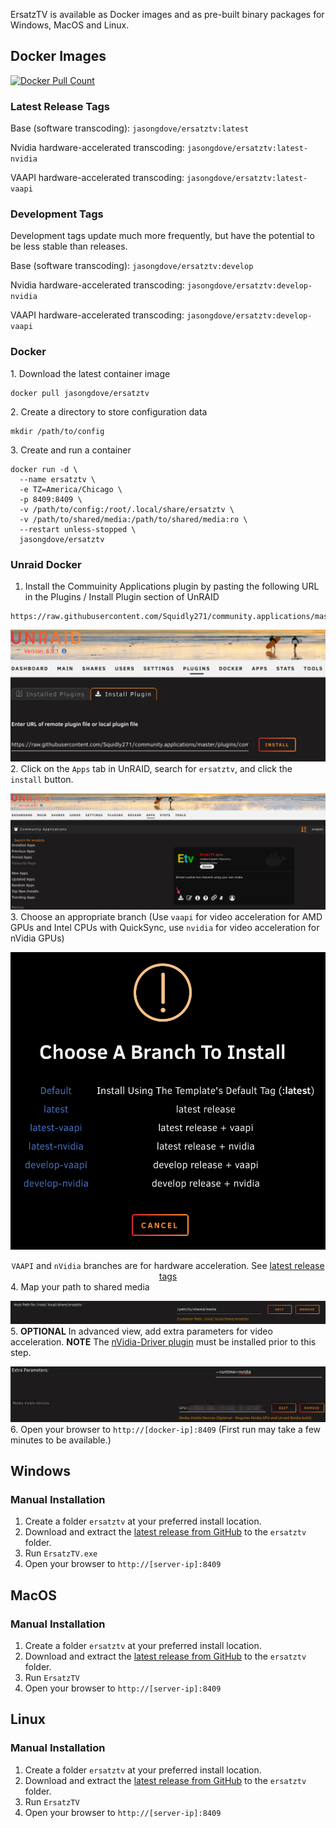 ﻿ErsatzTV is available as Docker images and as pre-built binary packages for Windows, MacOS and Linux. 

## Docker Images

<a href="https://hub.docker.com/r/jasongdove/ersatztv"><img alt="Docker Pull Count" src="https://img.shields.io/docker/pulls/jasongdove/ersatztv"></a>

### Latest Release Tags

Base (software transcoding): `jasongdove/ersatztv:latest`

Nvidia hardware-accelerated transcoding: `jasongdove/ersatztv:latest-nvidia`

VAAPI hardware-accelerated transcoding: `jasongdove/ersatztv:latest-vaapi`

### Development Tags

Development tags update much more frequently, but have the potential to be less stable than releases. 

Base (software transcoding): `jasongdove/ersatztv:develop`

Nvidia hardware-accelerated transcoding: `jasongdove/ersatztv:develop-nvidia`

VAAPI hardware-accelerated transcoding: `jasongdove/ersatztv:develop-vaapi`

### Docker

1\. Download the latest container image

```
docker pull jasongdove/ersatztv
```

2\. Create a directory to store configuration data

```
mkdir /path/to/config
```

3\. Create and run a container

```
docker run -d \
  --name ersatztv \
  -e TZ=America/Chicago \
  -p 8409:8409 \
  -v /path/to/config:/root/.local/share/ersatztv \
  -v /path/to/shared/media:/path/to/shared/media:ro \
  --restart unless-stopped \
  jasongdove/ersatztv
```

### Unraid Docker

 1. Install the Commuinity Applications plugin by pasting the following URL in the Plugins / Install Plugin section of UnRAID  

```
https://raw.githubusercontent.com/Squidly271/community.applications/master/plugins/community.applications.plg
```  

 ![Community Applications Install](../images/unraid-install-community-apps.png)  
2. Click on the `Apps` tab in UnRAID, search for `ersatztv`, and click the `install` button.

![Search Community Applications ErsatzTV](../images/unraid-docker-install-ersatz.png)
3. Choose an appropriate branch (Use `vaapi` for video acceleration for AMD GPUs and Intel CPUs with QuickSync, use `nvidia` for video acceleration for nVidia GPUs)

![ErsatzTV Docker branches](../images/unraid-docker-ersatz-branches.png)
	<div align="center">`VAAPI` and `nVidia` branches are for hardware acceleration. See [latest release tags](install.md#latest-release-tags)</div>
4. Map your path to shared media

![Media Mapping](../images/unraid-docker-media-map.png)
5. <B>OPTIONAL</B> In advanced view, add extra parameters for video acceleration. **NOTE** The [nVidia-Driver plugin](https://forums.unraid.net/topic/98978-plugin-nvidia-driver/) must be installed prior to this step.

![Adding video acceleration options](../images/unraid-docker-ersatz-hwtranscoding.png)
6. Open your browser to `http://[docker-ip]:8409` (First run may take a few minutes to be available.)

## Windows

### Manual Installation

1. Create a folder `ersatztv` at your preferred install location.
2. Download and extract the [latest release from GitHub](https://github.com/jasongdove/ErsatzTV/releases) to the `ersatztv` folder.
3. Run `ErsatzTV.exe`
4. Open your browser to `http://[server-ip]:8409`

## MacOS

### Manual Installation

1. Create a folder `ersatztv` at your preferred install location.
2. Download and extract the [latest release from GitHub](https://github.com/jasongdove/ErsatzTV/releases) to the `ersatztv` folder.
3. Run `ErsatzTV`
4. Open your browser to `http://[server-ip]:8409`

## Linux

### Manual Installation

1. Create a folder `ersatztv` at your preferred install location.
2. Download and extract the [latest release from GitHub](https://github.com/jasongdove/ErsatzTV/releases) to the `ersatztv` folder.
3. Run `ErsatzTV`
4. Open your browser to `http://[server-ip]:8409`
